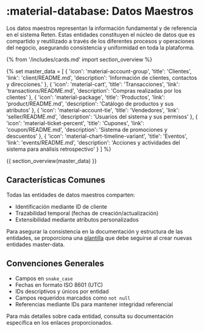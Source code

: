 # :material-database: Datos Maestros

Los datos maestros representan la información fundamental y de referencia en el sistema Reten. Estas entidades constituyen el núcleo de datos que es compartido y reutilizado a través de los diferentes procesos y operaciones del negocio, asegurando consistencia y uniformidad en toda la plataforma.

{% from '/includes/cards.md' import section_overview %}

{% set master_data = [
    {
        'icon': 'material-account-group',
        'title': 'Clientes',
        'link': 'client/README.md',
        'description': 'Información de clientes, contactos y direcciones.'
    },
    {
        'icon': 'material-cart',
        'title': 'Transacciones',
        'link': 'transactions/README.md',
        'description': 'Compras realizadas por los clientes'
    },
    {
        'icon': 'material-package',
        'title': 'Productos',
        'link': 'product/README.md',
        'description': 'Catálogo de productos y sus atributos'
    },
    {
        'icon': 'material-account-tie',
        'title': 'Vendedores',
        'link': 'seller/README.md',
        'description': 'Usuarios del sistema y sus permisos'
    },
    {
        'icon': 'material-ticket-percent',
        'title': 'Cupones',
        'link': 'coupon/README.md',
        'description': 'Sistema de promociones y descuentos'
    },
    {
        'icon': 'material-chart-timeline-variant',
        'title': 'Eventos',
        'link': 'events/README.md',
        'description': 'Acciones y actividades del sistema para análisis retrospectivo'
    }
] %}

{{ section_overview(master_data) }}

## Características Comunes

Todas las entidades de datos maestros comparten:

- Identificación mediante ID de cliente
- Trazabilidad temporal (fechas de creación/actualización)
- Extensibilidad mediante atributos personalizados

Para asegurar la consistencia en la documentación y estructura de las entidades, se proporciona una [plantilla](./_template.md) que debe seguirse al crear nuevas entidades master-data.

## Convenciones Generales

- Campos en `snake_case`
- Fechas en formato ISO 8601 (UTC)
- IDs descriptivos y únicos por entidad
- Campos requeridos marcados como `not null`
- Referencias mediante IDs para mantener integridad referencial

Para más detalles sobre cada entidad, consulta su documentación específica en los enlaces proporcionados.